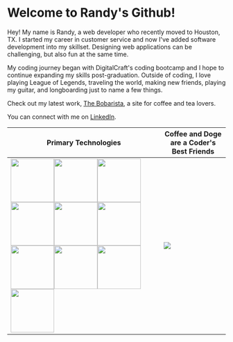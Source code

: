 # Welcome to Randy's Github!

Hey! My name is Randy, a web developer who recently moved to Houston, TX. I started my career in customer service and now I've added software development into my skillset. Designing web applications can be challenging, but also fun at the same time.

My coding journey began with DigitalCraft's coding bootcamp and I hope to continue expanding my skills post-graduation. Outside of coding, I love playing League of Legends, traveling the world, making new friends, playing my guitar, and longboarding just to name a few things.

Check out my latest work, [The Bobarista](https://randychong.github.io/bobarista/), a site for coffee and tea lovers.

You can connect with me on [LinkedIn](https://randychong.github.io/bobarista/).

Primary Technologies | Coffee and Doge are a Coder's Best Friends
------------ | -------------
<img src="https://user-images.githubusercontent.com/80119466/121763976-b1037180-cb05-11eb-9d68-c2c2f576f2be.png" height="100px"></img><img src="https://user-images.githubusercontent.com/80119466/121763980-b2cd3500-cb05-11eb-98ee-5d39194221e8.png" height="100px"></img><img src="https://user-images.githubusercontent.com/80119466/121763981-b3fe6200-cb05-11eb-91cc-a822fd294ed8.png" height="100px"></img><img src="https://user-images.githubusercontent.com/80119466/121764081-bf9e5880-cb06-11eb-8a81-22f9b4ccb35a.png" height="100px"></img><img src="https://user-images.githubusercontent.com/80119466/121764070-a5647a80-cb06-11eb-897b-289285be2d99.png" height="100px"></img><img src="https://user-images.githubusercontent.com/80119466/121764086-c331df80-cb06-11eb-98e6-5754ef975719.png" height="100px"></img><img src="https://user-images.githubusercontent.com/80119466/121764087-c5943980-cb06-11eb-96ad-97b4604da4b7.png" height="100px"></img><img src="https://user-images.githubusercontent.com/80119466/121764091-c9c05700-cb06-11eb-8128-b59d4dbbbca3.png" height="100px"></img><img src="https://user-images.githubusercontent.com/80119466/121764093-ccbb4780-cb06-11eb-8dee-296563cc32c7.png" height="100px"></img><img src="https://user-images.githubusercontent.com/80119466/121764094-cf1da180-cb06-11eb-9626-8fcf3cd904ad.png" height="100px"></img> | <img src="https://media.giphy.com/media/kD4pknHevDUQNOTSbl/giphy.gif"></img>
